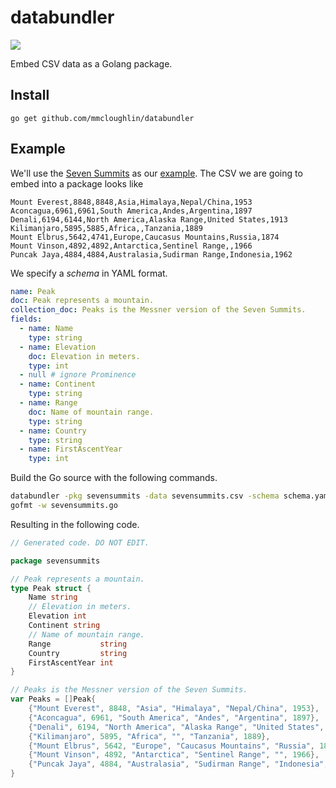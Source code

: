 # databundler

![](https://github.com/dworznik/databundler/workflows/Go/badge.svg)

Embed CSV data as a Golang package.

## Install

```
go get github.com/mmcloughlin/databundler
```

## Example

We'll use the [Seven Summits](https://en.wikipedia.org/wiki/Seven_Summits) as
our [example](example). The CSV we are going to embed into a package looks like

```
Mount Everest,8848,8848,Asia,Himalaya,Nepal/China,1953
Aconcagua,6961,6961,South America,Andes,Argentina,1897
Denali,6194,6144,North America,Alaska Range,United States,1913
Kilimanjaro,5895,5885,Africa,,Tanzania,1889
Mount Elbrus,5642,4741,Europe,Caucasus Mountains,Russia,1874
Mount Vinson,4892,4892,Antarctica,Sentinel Range,,1966
Puncak Jaya,4884,4884,Australasia,Sudirman Range,Indonesia,1962
```

We specify a *schema* in YAML format.

```yaml
name: Peak
doc: Peak represents a mountain.
collection_doc: Peaks is the Messner version of the Seven Summits.
fields:
  - name: Name
    type: string
  - name: Elevation
    doc: Elevation in meters.
    type: int
  - null # ignore Prominence
  - name: Continent
    type: string
  - name: Range
    doc: Name of mountain range.
    type: string
  - name: Country
    type: string
  - name: FirstAscentYear
    type: int
```

Build the Go source with the following commands.

```sh
databundler -pkg sevensummits -data sevensummits.csv -schema schema.yaml -output sevensummits.go
gofmt -w sevensummits.go
```

Resulting in the following code.

```go
// Generated code. DO NOT EDIT.

package sevensummits

// Peak represents a mountain.
type Peak struct {
	Name string
	// Elevation in meters.
	Elevation int
	Continent string
	// Name of mountain range.
	Range           string
	Country         string
	FirstAscentYear int
}

// Peaks is the Messner version of the Seven Summits.
var Peaks = []Peak{
	{"Mount Everest", 8848, "Asia", "Himalaya", "Nepal/China", 1953},
	{"Aconcagua", 6961, "South America", "Andes", "Argentina", 1897},
	{"Denali", 6194, "North America", "Alaska Range", "United States", 1913},
	{"Kilimanjaro", 5895, "Africa", "", "Tanzania", 1889},
	{"Mount Elbrus", 5642, "Europe", "Caucasus Mountains", "Russia", 1874},
	{"Mount Vinson", 4892, "Antarctica", "Sentinel Range", "", 1966},
	{"Puncak Jaya", 4884, "Australasia", "Sudirman Range", "Indonesia", 1962},
}
```